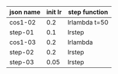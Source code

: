 
| json name | init lr | step function|
|-----------|---------|--------------|
|cos1-02    | 0.2     |lrlambda t=50 |
|step-01    | 0.1     |lrstep        |
|cos1-03    | 0.2     |lrlambda      |
|step-02    | 0.2     |lrstep        |
|step-03    | 0.05    |lrstep        |